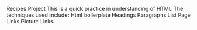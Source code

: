 Recipes Project
This is a quick practice in understanding of HTML
The techniques used include:
Html boilerplate
Headings
Paragraphs
List
Page Links
Picture Links
